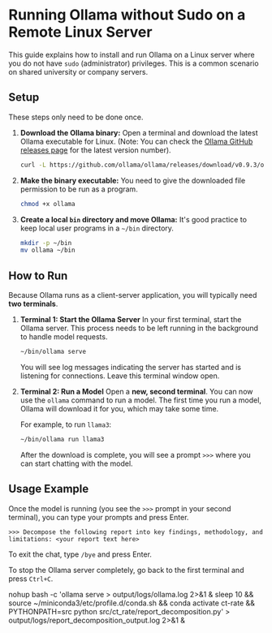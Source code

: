 # Running Ollama without Sudo on a Remote Linux Server

This guide explains how to install and run Ollama on a Linux server where you do not have `sudo` (administrator) privileges. This is a common scenario on shared university or company servers.

## Setup

These steps only need to be done once.

1.  **Download the Ollama binary:**
    Open a terminal and download the latest Ollama executable for Linux. (Note: You can check the [Ollama GitHub releases page](https://github.com/ollama/ollama/releases) for the latest version number).
    ```bash
    curl -L https://github.com/ollama/ollama/releases/download/v0.9.3/ollama-linux-amd64 -o ollama
    ```

2.  **Make the binary executable:**
    You need to give the downloaded file permission to be run as a program.
    ```bash
    chmod +x ollama
    ```

3.  **Create a local `bin` directory and move Ollama:**
    It's good practice to keep local user programs in a `~/bin` directory.
    ```bash
    mkdir -p ~/bin
    mv ollama ~/bin
    ```

## How to Run

Because Ollama runs as a client-server application, you will typically need **two terminals**.

1.  **Terminal 1: Start the Ollama Server**
    In your first terminal, start the Ollama server. This process needs to be left running in the background to handle model requests.
    ```bash
    ~/bin/ollama serve
    ```
    You will see log messages indicating the server has started and is listening for connections. Leave this terminal window open.

2.  **Terminal 2: Run a Model**
    Open a **new, second terminal**. You can now use the `ollama` command to run a model. The first time you run a model, Ollama will download it for you, which may take some time.

    For example, to run `llama3`:
    ```bash
    ~/bin/ollama run llama3
    ```
    After the download is complete, you will see a prompt `>>>` where you can start chatting with the model.

## Usage Example

Once the model is running (you see the `>>>` prompt in your second terminal), you can type your prompts and press Enter.

```
>>> Decompose the following report into key findings, methodology, and limitations: <your report text here>
```

To exit the chat, type `/bye` and press Enter.

To stop the Ollama server completely, go back to the first terminal and press `Ctrl+C`. 



nohup bash -c 'ollama serve > output/logs/ollama.log 2>&1 & sleep 10 && source ~/miniconda3/etc/profile.d/conda.sh && conda activate ct-rate && PYTHONPATH=src python src/ct_rate/report_decomposition.py' > output/logs/report_decomposition_output.log 2>&1 &